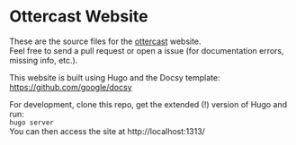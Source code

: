 # Ottercast Website

These are the source files for the [ottercast](https://cast.otter.jetzt/) website.  
Feel free to send a pull request or open a issue (for documentation errors, missing info, etc.).  

This website is built using Hugo and the Docsy template:  
https://github.com/google/docsy

For development, clone this repo, get the extended (!) version of Hugo and run:  
`hugo server`  
You can then access the site at http://localhost:1313/ 